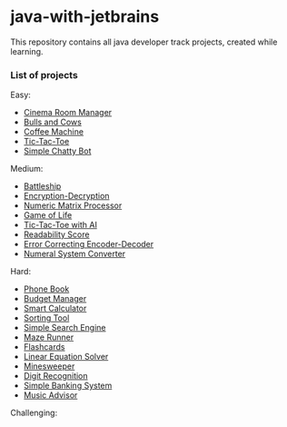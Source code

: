 # java-with-jetbrains

This repository contains all java developer track projects, created while learning.

### List of projects

Easy:
  - [Cinema Room Manager]
  - [Bulls and Cows]
  - [Coffee Machine]
  - [Tic-Tac-Toe]
  - [Simple Chatty Bot]

Medium:
  - [Battleship]
  - [Encryption-Decryption]
  - [Numeric Matrix Processor]
  - [Game of Life]
  - [Tic-Tac-Toe with AI]
  - [Readability Score]
  - [Error Correcting Encoder-Decoder]
  - [Numeral System Converter]

Hard:
  - [Phone Book]
  - [Budget Manager]
  - [Smart Calculator]
  - [Sorting Tool]
  - [Simple Search Engine]
  - [Maze Runner]
  - [Flashcards]
  - [Linear Equation Solver]
  - [Minesweeper]
  - [Digit Recognition]
  - [Simple Banking System]
  - [Music Advisor]
  
Challenging:

    

   [Cinema Room Manager]: <easy/cinema/src/main/java/org/ikinsure/easy/cinema>
   [Bulls and Cows]: <easy/bullscows/src/main/java/org/ikinsure/easy/bullscows>
   [Coffee Machine]: <easy/machine/src/main/java/org/ikinsure/easy/machine>
   [Tic-Tac-Toe]: <easy/tictactoe/src/main/java/org/ikinsure/easy/tictactoe>
   [Simple Chatty Bot]: <easy/bot/src/main/java/org/ikinsure/easy/bot>
   
   <!-- TODO: -->
   [Battleship]: <medium/battleship/src/main/java/org/ikinsure/medium/battleship>
   [Encryption-Decryption]: <medium/encryptdecrypt/src/main/java/org/ikinsure/medium/encryptdecrypt>
   [Numeric Matrix Processor]: <medium/processor/src/main/java/org/ikinsure/medium/processor>
   [Game of Life]: <medium/life/src/main/java/org/ikinsure/medium/life>
   [Tic-Tac-Toe with AI]: <medium/tictactoeai/src/main/java/org/ikinsure/medium/tictactoeai>
   [Readability Score]: <medium/readability/src/main/java/org/ikinsure/medium/readability>
   [Error Correcting Encoder-Decoder]: <medium/correcter/src/main/java/org/ikinsure/medium/correcter>
   [Numeral System Converter]: <medium/converter/src/main/java/org/ikinsure/medium/converter>
   
   [Phone Book]: <hard/phonebook/src/main/java/org/ikinsure/hard/phonebook>
   [Budget Manager]: <hard/budget/src/main/java/org/ikinsure/hard/budget>
   [Smart Calculator]: <hard/calculator/src/main/java/org/ikinsure/hard/calculator>
   [Sorting Tool]: <hard/sorting/src/main/java/org/ikinsure/hard/sorting>
   [Simple Search Engine]: <hard/search/src/main/java/org/ikinsure/hard/search>
   [Maze Runner]: <hard/maze/src/main/java/org/ikinsure/hard/maze>
   [Flashcards]: <hard/flashcards/src/main/java/org/ikinsure/hard/flashcards>
   [Linear Equation Solver]: <hard/solver/src/main/java/org/ikinsure/hard/solver>
   [Minesweeper]: <hard/minesweeper/src/main/java/org/ikinsure/hard/minesweeper>
   [Digit Recognition]: <hard/recognition/src/main/java/org/ikinsure/hard/recognition>
   [Simple Banking System]: <hard/banking/src/main/java/org/ikinsure/hard/banking>
   [Music Advisor]: <hard/advisor/src/main/java/org/ikinsure/hard/advisor>

